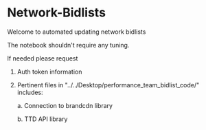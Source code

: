 # Network-Bidlists

Welcome to automated updating network bidlists

The notebook shouldn't require any tuning. 

If needed please request 
1. Auth token information 
2. Pertinent files in "../../Desktop/performance_team_bidlist_code/" includes:

    a. Connection to brandcdn library
    
    b. TTD API library

